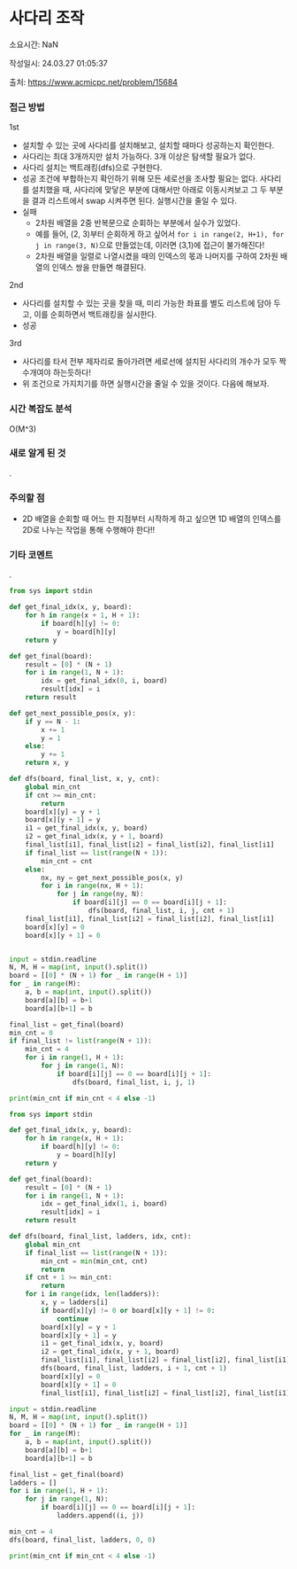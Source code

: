 # 사다리 조작

소요시간: NaN

작성일시: 24.03.27 01:05:37

출처: https://www.acmicpc.net/problem/15684

### 접근 방법
1st
- 설치할 수 있는 곳에 사다리를 설치해보고, 설치할 때마다 성공하는지 확인한다.
- 사다리는 최대 3개까지만 설치 가능하다. 3개 이상은 탐색할 필요가 없다.
- 사다리 설치는 백트래킹(dfs)으로 구현한다.
- 성공 조건에 부합하는지 확인하기 위해 모든 세로선을 조사할 필요는 없다. 사다리를 설치했을 때, 사다리에 맞닿은 부분에 대해서만 아래로 이동시켜보고 그 두 부분을 결과 리스트에서 swap 시켜주면 된다. 실행시간을 줄일 수 있다.
- 실패
    - 2차원 배열을 2중 반복문으로 순회하는 부분에서 실수가 있었다.
    - 예를 들어, (2, 3)부터 순회하게 하고 싶어서 `for i in range(2, H+1), for j in range(3, N)`으로 만들었는데, 이러면 (3,1)에 접근이 불가해진다!
    - 2차원 배열을 일렬로 나열시켰을 때의 인덱스의 몫과 나머지를 구하여 2차원 배열의 인덱스 쌍을 만들면 해결된다.

2nd
- 사다리를 설치할 수 있는 곳을 찾을 때, 미리 가능한 좌표를 별도 리스트에 담아 두고, 이를 순회하면서 백트래킹을 실시한다.
- 성공

3rd
- 사다리를 타서 전부 제자리로 돌아가려면 세로선에 설치된 사다리의 개수가 모두 짝수개여야 하는듯하다!
- 위 조건으로 가지치기를 하면 실행시간을 줄일 수 있을 것이다. 다음에 해보자.

### 시간 복잡도 분석
O(M^3)

### 새로 알게 된 것
.

### 주의할 점
- 2D 배열을 순회할 때 어느 한 지점부터 시작하게 하고 싶으면 1D 배열의 인덱스를 2D로 나누는 작업을 통해 수행해야 한다!!

### 기타 코멘트
.

```python
from sys import stdin

def get_final_idx(x, y, board):
    for h in range(x + 1, H + 1):
        if board[h][y] != 0:
            y = board[h][y]
    return y

def get_final(board):
    result = [0] * (N + 1)
    for i in range(1, N + 1):
        idx = get_final_idx(0, i, board)
        result[idx] = i
    return result

def get_next_possible_pos(x, y):
    if y == N - 1:
        x += 1
        y = 1
    else:
        y += 1
    return x, y

def dfs(board, final_list, x, y, cnt):
    global min_cnt
    if cnt >= min_cnt:
        return
    board[x][y] = y + 1
    board[x][y + 1] = y
    i1 = get_final_idx(x, y, board)
    i2 = get_final_idx(x, y + 1, board)
    final_list[i1], final_list[i2] = final_list[i2], final_list[i1]
    if final_list == list(range(N + 1)):
        min_cnt = cnt
    else:
        nx, ny = get_next_possible_pos(x, y)
        for i in range(nx, H + 1):
            for j in range(ny, N):
                if board[i][j] == 0 == board[i][j + 1]:
                    dfs(board, final_list, i, j, cnt + 1)
    final_list[i1], final_list[i2] = final_list[i2], final_list[i1]
    board[x][y] = 0
    board[x][y + 1] = 0


input = stdin.readline
N, M, H = map(int, input().split())
board = [[0] * (N + 1) for _ in range(H + 1)]
for _ in range(M):
    a, b = map(int, input().split())
    board[a][b] = b+1
    board[a][b+1] = b

final_list = get_final(board)
min_cnt = 0
if final_list != list(range(N + 1)):
    min_cnt = 4
    for i in range(1, H + 1):
        for j in range(1, N):
            if board[i][j] == 0 == board[i][j + 1]:
                dfs(board, final_list, i, j, 1)

print(min_cnt if min_cnt < 4 else -1)
```
```python
from sys import stdin

def get_final_idx(x, y, board):
    for h in range(x, H + 1):
        if board[h][y] != 0:
            y = board[h][y]
    return y

def get_final(board):
    result = [0] * (N + 1)
    for i in range(1, N + 1):
        idx = get_final_idx(1, i, board)
        result[idx] = i
    return result

def dfs(board, final_list, ladders, idx, cnt):
    global min_cnt
    if final_list == list(range(N + 1)):
        min_cnt = min(min_cnt, cnt)
        return
    if cnt + 1 >= min_cnt:
        return
    for i in range(idx, len(ladders)):
        x, y = ladders[i]
        if board[x][y] != 0 or board[x][y + 1] != 0:
            continue
        board[x][y] = y + 1
        board[x][y + 1] = y
        i1 = get_final_idx(x, y, board)
        i2 = get_final_idx(x, y + 1, board)
        final_list[i1], final_list[i2] = final_list[i2], final_list[i1]
        dfs(board, final_list, ladders, i + 1, cnt + 1)
        board[x][y] = 0
        board[x][y + 1] = 0
        final_list[i1], final_list[i2] = final_list[i2], final_list[i1]

input = stdin.readline
N, M, H = map(int, input().split())
board = [[0] * (N + 1) for _ in range(H + 1)]
for _ in range(M):
    a, b = map(int, input().split())
    board[a][b] = b+1
    board[a][b+1] = b

final_list = get_final(board)
ladders = []
for i in range(1, H + 1):
    for j in range(1, N):
        if board[i][j] == 0 == board[i][j + 1]:
            ladders.append((i, j))

min_cnt = 4
dfs(board, final_list, ladders, 0, 0)

print(min_cnt if min_cnt < 4 else -1)
```
